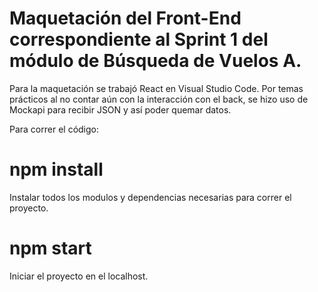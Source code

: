 # Maquetación del Front-End correspondiente al Sprint 1 del módulo de Búsqueda de Vuelos A.
Para la maquetación se trabajó React en Visual Studio Code.
Por temas prácticos al no contar aún con la interacción con el back, se hizo uso de Mockapi para recibir JSON y así poder quemar datos. 

Para correr el código:

# npm install
Instalar todos los modulos y dependencias necesarias para correr el proyecto.

# npm start
Iniciar el proyecto en el localhost.
